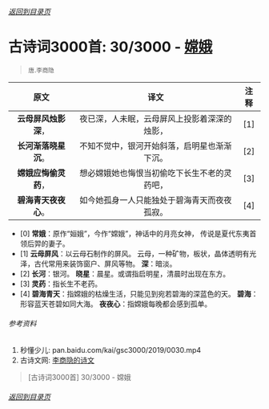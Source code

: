 ###### [返回到目录页](../../gsc3000/index/0001-0100.md)

# 古诗词3000首: 30/3000 - [嫦娥](https://so.gushiwen.org/shiwenv_e46c43d13b97.aspx)
> `唐`.`李商隐`

|原文 |译文 |注释 |
|:---:|:---:|:---:|
|**云母屏风烛影深**，|夜已深，人未眠，云母屏风上投影着深深的烛影，|[1]|
|**长河渐落晓星沉**。|不知不觉中，银河开始斜落，启明星也渐渐下沉。|[2]|
|**嫦娥应悔偷灵药**，|想必嫦娥她也悔恨当初偷吃下长生不老的灵药吧，|[3]|
|**碧海青天夜夜心**。|如今她孤身一人只能独处于碧海青天而夜夜孤寂。|[4]|

* [0] **常娥**：原作“姮娥”，今作“嫦娥”，神话中的月亮女神，
      传说是夏代东夷首领后羿的妻子。
* [1] **云母屏风**：以云母石制作的屏风。
      云母，一种矿物，板状，晶体透明有光泽，古代常用来装饰窗户、屏风等物。
      **深**：暗淡。
* [2] **长河**：银河。
      **晓星**：晨星。或谓指启明星，清晨时出现在东方。
* [3] **灵药**：指长生不老药。
* [4] **碧海青天**：指嫦娥的枯燥生活，只能见到宛若碧海的深蓝色的天。
      **碧海**：形容蓝天苍碧如同大海。
      **夜夜心**：指嫦娥每晚都会感到孤单。

###### 参考资料
1. 秒懂少儿: pan.baidu.com/kai/gsc3000/2019/0030.mp4
1. 古诗文网: [李商隐的诗文](https://so.gushiwen.org/authorv_bc94c92721b8.aspx)

> [古诗词3000首] 30/3000 - 嫦娥

###### [返回到目录页](../../gsc3000/index/0001-0100.md)
